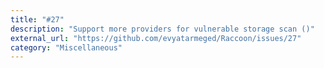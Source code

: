 ```yaml
---
title: "#27"
description: "Support more providers for vulnerable storage scan ()"
external_url: "https://github.com/evyatarmeged/Raccoon/issues/27"
category: "Miscellaneous"
---
```


